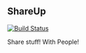 ## ShareUp

[![Build Status](http://droneci.datarift.nl/github.com/eboskma/shareup/status.png?branch=master)](http://droneci.datarift.nl/github.com/eboskma/shareup)

Share stuff! With People!